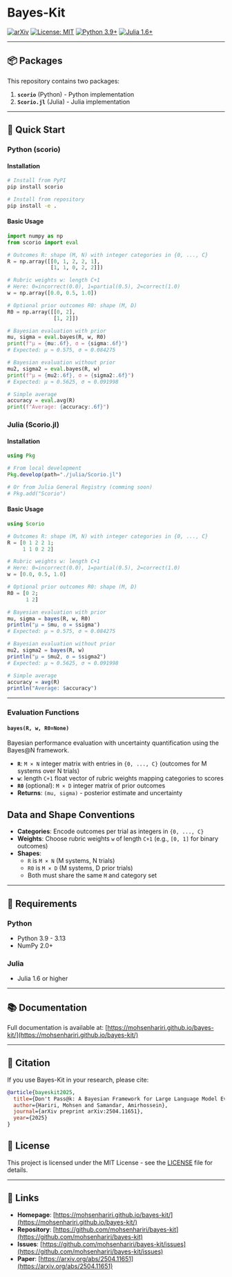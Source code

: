 # Bayes-Kit

[![arXiv](https://img.shields.io/badge/arXiv-2504.11651-b31b1b.svg)](https://arxiv.org/abs/2504.11651)
[![License: MIT](https://img.shields.io/badge/License-MIT-yellow.svg)](#license)
[![Python 3.9+](https://img.shields.io/badge/python-3.9+-blue.svg)](https://www.python.org/downloads/)
[![Julia 1.6+](https://img.shields.io/badge/julia-1.6+-9558B2.svg)](https://julialang.org/downloads/)

---

## 📦 Packages

This repository contains two packages:

1. **`scorio`** (Python) - Python implementation
2. **`Scorio.jl`** (Julia) - Julia implementation

---

## 🚀 Quick Start

### Python (scorio)

#### Installation

```bash
# Install from PyPI
pip install scorio

# Install from repository
pip install -e .

```

#### Basic Usage

```python
import numpy as np
from scorio import eval

# Outcomes R: shape (M, N) with integer categories in {0, ..., C}
R = np.array([[0, 1, 2, 2, 1],
              [1, 1, 0, 2, 2]])

# Rubric weights w: length C+1
# Here: 0=incorrect(0.0), 1=partial(0.5), 2=correct(1.0)
w = np.array([0.0, 0.5, 1.0])

# Optional prior outcomes R0: shape (M, D)
R0 = np.array([[0, 2],
               [1, 2]])

# Bayesian evaluation with prior
mu, sigma = eval.bayes(R, w, R0)
print(f"μ = {mu:.6f}, σ = {sigma:.6f}")
# Expected: μ ≈ 0.575, σ ≈ 0.084275

# Bayesian evaluation without prior
mu2, sigma2 = eval.bayes(R, w)
print(f"μ = {mu2:.6f}, σ = {sigma2:.6f}")
# Expected: μ ≈ 0.5625, σ ≈ 0.091998

# Simple average
accuracy = eval.avg(R)
print(f"Average: {accuracy:.6f}")
```

### Julia (Scorio.jl)

#### Installation

```julia
using Pkg

# From local development
Pkg.develop(path="./julia/Scorio.jl")

# Or from Julia General Registry (comming soon)
# Pkg.add("Scorio")
```

#### Basic Usage

```julia
using Scorio

# Outcomes R: shape (M, N) with integer categories in {0, ..., C}
R = [0 1 2 2 1;
     1 1 0 2 2]

# Rubric weights w: length C+1
# Here: 0=incorrect(0.0), 1=partial(0.5), 2=correct(1.0)
w = [0.0, 0.5, 1.0]

# Optional prior outcomes R0: shape (M, D)
R0 = [0 2;
      1 2]

# Bayesian evaluation with prior
mu, sigma = bayes(R, w, R0)
println("μ = $mu, σ = $sigma")
# Expected: μ ≈ 0.575, σ ≈ 0.084275

# Bayesian evaluation without prior
mu2, sigma2 = bayes(R, w)
println("μ = $mu2, σ = $sigma2")
# Expected: μ ≈ 0.5625, σ ≈ 0.091998

# Simple average
accuracy = avg(R)
println("Average: $accuracy")
```

---


### Evaluation Functions

#### `bayes(R, w, R0=None)`
Bayesian performance evaluation with uncertainty quantification using the Bayes@N framework.

- **`R`**: `M × N` integer matrix with entries in `{0, ..., C}` (outcomes for M systems over N trials)
- **`w`**: length `C+1` float vector of rubric weights mapping categories to scores
- **`R0`** (optional): `M × D` integer matrix of prior outcomes
- **Returns**: `(mu, sigma)` - posterior estimate and uncertainty


## Data and Shape Conventions

- **Categories**: Encode outcomes per trial as integers in `{0, ..., C}`
- **Weights**: Choose rubric weights `w` of length `C+1` (e.g., `[0, 1]` for binary outcomes)
- **Shapes**: 
  - `R` is `M × N` (M systems, N trials)
  - `R0` is `M × D` (M systems, D prior trials)
  - Both must share the same `M` and category set

---

## 📝 Requirements

### Python
- Python 3.9 - 3.13
- NumPy 2.0+

### Julia
- Julia 1.6 or higher

---

## 📚 Documentation

Full documentation is available at: [https://mohsenhariri.github.io/bayes-kit/](https://mohsenhariri.github.io/bayes-kit/)

---

## 📄 Citation

If you use Bayes-Kit in your research, please cite:

```bibtex
@article{bayeskit2025,
  title={Don't Pass@k: A Bayesian Framework for Large Language Model Evaluation},
  author={Hariri, Mohsen and Samandar, Amirhossein},
  journal={arXiv preprint arXiv:2504.11651},
  year={2025}
}
```


## 📄 License

This project is licensed under the MIT License - see the [LICENSE](LICENSE) file for details.

---

## 🔗 Links

- **Homepage**: [https://mohsenhariri.github.io/bayes-kit/](https://mohsenhariri.github.io/bayes-kit/)
- **Repository**: [https://github.com/mohsenhariri/bayes-kit](https://github.com/mohsenhariri/bayes-kit)
- **Issues**: [https://github.com/mohsenhariri/bayes-kit/issues](https://github.com/mohsenhariri/bayes-kit/issues)
- **Paper**: [https://arxiv.org/abs/2504.11651](https://arxiv.org/abs/2504.11651)


